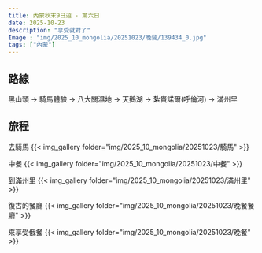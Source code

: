 ```yaml
---
title: 內蒙秋末9日遊 - 第六日
date: 2025-10-23
description: "享受就對了"
Image : "img/2025_10_mongolia/20251023/晚餐/139434_0.jpg"
tags: ["內蒙"]
---
```


## 路線
黑山頭 → 騎馬體驗 → 八大關濕地 → 天鵝湖 → 紮賚諾爾(呼倫河) → 滿州里

## 旅程

去騎馬
{{< img_gallery  folder="img/2025_10_mongolia/20251023/騎馬" >}}

中餐
{{< img_gallery  folder="img/2025_10_mongolia/20251023/中餐" >}}

到滿州里
{{< img_gallery  folder="img/2025_10_mongolia/20251023/滿州里" >}}

復古的餐廳
{{< img_gallery  folder="img/2025_10_mongolia/20251023/晚餐餐廳" >}}

來享受俄餐
{{< img_gallery  folder="img/2025_10_mongolia/20251023/晚餐" >}}


